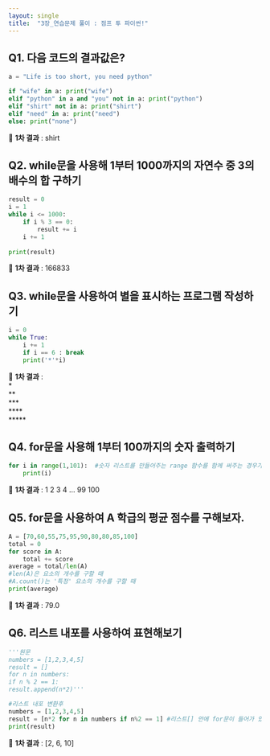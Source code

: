 ```yaml
---
layout: single
title:  "3장_연습문제 풀이 : 점프 투 파이썬!"
---
```


## Q1. 다음 코드의 결과값은? 

```python
a = "Life is too short, you need python"

if "wife" in a: print("wife")
elif "python" in a and "you" not in a: print("python")
elif "shirt" not in a: print("shirt")
elif "need" in a: print("need")
else: print("none")
```

🤩 **1차 결과** : shirt

## Q2. while문을 사용해 1부터 1000까지의 자연수 중 3의 배수의 합 구하기 

```python
result = 0
i = 1
while i <= 1000:
    if i % 3 == 0:
        result += i
    i += 1
    
print(result)
```
🤩 **1차 결과** : 166833

## Q3. while문을 사용하여 별을 표시하는 프로그램 작성하기 

```python
i = 0 
while True:
    i += 1
    if i == 6 : break
    print('*'*i)
```
🤩 **1차 결과** :    
\*   
\*\*   
\*\*\*   
\*\*\*\*   
\*\*\*\*\*   

## Q4. for문을 사용해 1부터 100까지의 숫자 출력하기 

```python
for i in range(1,101):  #숫자 리스트를 만들어주는 range 함수를 함께 써주는 경우가 많다 ^_^ 
    print(i)
```
🤩 **1차 결과** : 1 2 3 4 ... 99 100

## Q5. for문을 사용하여 A 학급의 평균 점수를 구해보자. 

```python
A = [70,60,55,75,95,90,80,80,85,100]
total = 0
for score in A:
    total += score
average = total/len(A) 
#len(A)은 요소의 개수를 구할 때
#A.count()는 '특정' 요소의 개수를 구할 때
print(average)
```
🤩 **1차 결과** : 79.0

## Q6. 리스트 내포를 사용하여 표현해보기

```python
'''원문
numbers = [1,2,3,4,5]
result = []
for n in numbers:
if n % 2 == 1:
result.append(n*2)'''

#리스트 내포 변환후
numbers = [1,2,3,4,5]
result = [n*2 for n in numbers if n%2 == 1] #리스트[] 안에 for문이 들어가 있는 형태
print(result)
```
🤩 **1차 결과** : [2, 6, 10]
